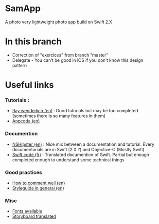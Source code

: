 # SamApp
A photo very lightweight photo app build on Swift 2.X


# In this branch
- Correction of "exercices" from branch "master"
- Delegate - You can't be good in iOS if you don't know this design pattern


# Useful links

### Tutorials :
- [Ray wenderlich (en)](http://raywenderlich.com/) : Good tutorials but may be too completed (sometimes there is so many features in them)
- [Appcoda (en)](http://www.appcoda.com)


### Documention
- [NSHipster (en)](http://nshipster.com) : Nice mix between a documentation and tutorial. Every documentorials are in Swift (2.X ?) and Objective-C (Mostly Swift)
- [Swift code (fr)](http://www.swiftcode.fr/) : Translated documention of Swift. Partial but enough completed enough to understand some technical things


### Good practices
- [How to comment well (en)](http://nshipster.com/swift-documentation/)
- [Styleguide in general (en)](https://github.com/raywenderlich/swift-style-guide)
   
   
### Misc
- [Fonts available](http://iosfonts.com/)
- [Storyboard translated](http://stackoverflow.com/questions/15094259/is-it-possible-to-update-a-localized-storyboards-strings)



